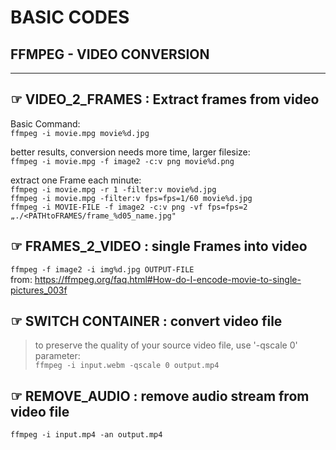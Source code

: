 # BASIC CODES 
## FFMPEG - VIDEO CONVERSION
---
## ☞ VIDEO_2_FRAMES : Extract frames from video
Basic Command:  
`ffmpeg -i movie.mpg movie%d.jpg`

better results, conversion needs more time, larger filesize:  
`ffmpeg -i movie.mpg -f image2 -c:v png movie%d.png`

extract one Frame each minute:  
`ffmpeg -i movie.mpg -r 1 -filter:v movie%d.jpg`  
`ffmpeg -i movie.mpg -filter:v fps=fps=1/60 movie%d.jpg`  
`ffmpeg -i MOVIE-FILE -f image2 -c:v png -vf fps=fps=2 „./<PATHtoFRAMES/frame_%d05_name.jpg"`  

## ☞ FRAMES_2_VIDEO : single Frames into video  
`ffmpeg -f image2 -i img%d.jpg OUTPUT-FILE`  
from: https://ffmpeg.org/faq.html#How-do-I-encode-movie-to-single-pictures_003f

## ☞ SWITCH CONTAINER : convert video file
> to preserve the quality of your source video file, use '-qscale 0' parameter:  
`ffmpeg -i input.webm -qscale 0 output.mp4`


## ☞ REMOVE_AUDIO : remove audio stream from video file
`ffmpeg -i input.mp4 -an output.mp4`
